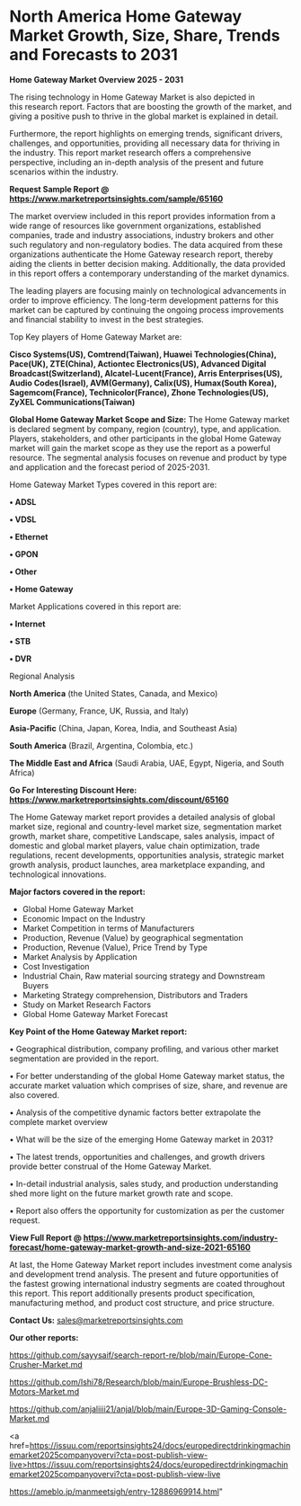 # North America Home Gateway Market Growth, Size, Share, Trends and Forecasts to 2031

<Strong> Home Gateway Market Overview 2025 - 2031</strong>

The rising technology in Home Gateway Market is also depicted in this research report. Factors that are boosting the growth of the market, and giving a positive push to thrive in the global market is explained in detail.

Furthermore, the report highlights on emerging trends, significant drivers, challenges, and opportunities, providing all necessary data for thriving in the industry. This report market research offers a comprehensive perspective, including an in-depth analysis of the present and future scenarios within the industry.

<strong>Request Sample Report @ <a href=https://www.marketreportsinsights.com/sample/65160>https://www.marketreportsinsights.com/sample/65160</a></strong>

The market overview included in this report provides information from a wide range of resources like government organizations, established companies, trade and industry associations, industry brokers and other such regulatory and non-regulatory bodies. The data acquired from these organizations authenticate the Home Gateway research report, thereby aiding the clients in better decision making. Additionally, the data provided in this report offers a contemporary understanding of the market dynamics.

The leading players are focusing mainly on technological advancements in order to improve efficiency. The long-term development patterns for this market can be captured by continuing the ongoing process improvements and financial stability to invest in the best strategies.

Top Key players of Home Gateway Market are:

<strong>Cisco Systems(US), Comtrend(Taiwan), Huawei Technologies(China), Pace(UK), ZTE(China), Actiontec Electronics(US), Advanced Digital Broadcast(Switzerland), Alcatel-Lucent(France), Arris Enterprises(US), Audio Codes(Israel), AVM(Germany), Calix(US), Humax(South Korea), Sagemcom(France), Technicolor(France), Zhone Technologies(US), ZyXEL Communications(Taiwan)</strong>

<strong><b>Global Home Gateway Market Scope and Size:</b></strong>
The Home Gateway market is declared segment by company, region (country), type, and application. Players, stakeholders, and other participants in the global Home Gateway market will gain the market scope as they use the report as a powerful resource. The segmental analysis focuses on revenue and product by type and application and the forecast period of 2025-2031.

Home Gateway Market Types covered in this report are:

<strong>• ADSL

• VDSL

• Ethernet

• GPON

• Other

• Home Gateway</strong>

Market Applications covered in this report are:

<strong>• Internet

• STB

• DVR</strong> 

Regional Analysis

<strong>North America</strong> (the United States, Canada, and Mexico)

<strong>Europe</strong> (Germany, France, UK, Russia, and Italy)

<strong>Asia-Pacific</strong> (China, Japan, Korea, India, and Southeast Asia)

<strong>South America</strong> (Brazil, Argentina, Colombia, etc.)

<strong>The Middle East and Africa</strong> (Saudi Arabia, UAE, Egypt, Nigeria, and South Africa)

<strong>Go For Interesting Discount Here: <a href=https://www.marketreportsinsights.com/discount/65160>https://www.marketreportsinsights.com/discount/65160</a></strong>

The Home Gateway market report provides a detailed analysis of global market size, regional and country-level market size, segmentation market growth, market share, competitive Landscape, sales analysis, impact of domestic and global market players, value chain optimization, trade regulations, recent developments, opportunities analysis, strategic market growth analysis, product launches, area marketplace expanding, and technological innovations.

<strong><b>Major factors covered in the report:</b></strong>
<ul>
  <li>Global Home Gateway Market </li>
  <li>Economic Impact on the Industry</li>
  <li>Market Competition in terms of Manufacturers</li>
  <li>Production, Revenue (Value) by geographical segmentation</li>
  <li>Production, Revenue (Value), Price Trend by Type</li>
  <li>Market Analysis by Application</li>
  <li>Cost Investigation</li>
  <li>Industrial Chain, Raw material sourcing strategy and Downstream Buyers</li>
  <li>Marketing Strategy comprehension, Distributors and Traders</li>
  <li>Study on Market Research Factors</li>
  <li>Global Home Gateway Market Forecast</li>
</ul>

<strong><b>Key Point of the Home Gateway Market report:</b></strong>

• Geographical distribution, company profiling, and various other market segmentation are provided in the report.

• For better understanding of the global Home Gateway market status, the accurate market valuation which comprises of size, share, and revenue are also covered.

• Analysis of the competitive dynamic factors better extrapolate the complete market overview

• What will be the size of the emerging Home Gateway market in 2031?

• The latest trends, opportunities and challenges, and growth drivers provide better construal of the Home Gateway Market.

• In-detail industrial analysis, sales study, and production understanding shed more light on the future market growth rate and scope.

• Report also offers the opportunity for customization as per the customer request.

<strong><b>View Full Report @ <a href=https://www.marketreportsinsights.com/industry-forecast/home-gateway-market-growth-and-size-2021-65160>https://www.marketreportsinsights.com/industry-forecast/home-gateway-market-growth-and-size-2021-65160</a></b></strong>


At last, the Home Gateway Market report includes investment come analysis and development trend analysis. The present and future opportunities of the fastest growing international industry segments are coated throughout this report. This report additionally presents product specification, manufacturing method, and product cost structure, and price structure.

<strong>Contact Us:</strong>
sales@marketreportsinsights.com

<strong>Our other reports:</strong>

<a href=https://github.com/sayysaif/search-report-re/blob/main/Europe-Cone-Crusher-Market.md>https://github.com/sayysaif/search-report-re/blob/main/Europe-Cone-Crusher-Market.md</a>

<a href=https://github.com/Ishi78/Research/blob/main/Europe-Brushless-DC-Motors-Market.md>https://github.com/Ishi78/Research/blob/main/Europe-Brushless-DC-Motors-Market.md</a>

<a href=https://github.com/anjaliiii21/anjal/blob/main/Europe-3D-Gaming-Console-Market.md>https://github.com/anjaliiii21/anjal/blob/main/Europe-3D-Gaming-Console-Market.md</a>

<a href=https://issuu.com/reportsinsights24/docs/europedirectdrinkingmachinemarket2025companyovervi?cta=post-publish-view-live>https://issuu.com/reportsinsights24/docs/europedirectdrinkingmachinemarket2025companyovervi?cta=post-publish-view-live</a>

<a href=https://ameblo.jp/manmeetsigh/entry-12886969914.html>https://ameblo.jp/manmeetsigh/entry-12886969914.html</a>"
